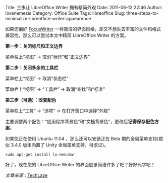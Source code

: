 Title: 三歩让 LibreOffice Writer 拥有精简外观
Date: 2011-06-12 22:46
Author: lovenemesis
Category: Office Suite
Tags: libreoffice
Slug: three-steps-to-minimalize-libreoffice-writer-appearence

如果您偏好 [FocusWriter](http://linuxtoy.org/archives/focuswriter.html)
一样简洁的界面风格，却又不想失去丰富的文件和格式兼容性，那么可以尝试本文中精简
LibreOffice Writer 的方案。

**第一步：关闭标尺和正文边界**

菜单栏上“视图” -> 取消“标尺”和“正文边界”

**第二步：关闭多余的工具栏**

菜单栏上“视图” -> 取消“状态栏”

菜单栏上“视图” -> “工具栏” -> 取消“查找”和“标准”

**第三步（可选）：改变配色**

菜单栏上“工具” -> “选项” -> 在打开窗口中选择“外观”

主要调整两个配色：“应用程序背景色”和“文档背景色”，更改后**记得保存配色方案**。

如果您正在使用 Ubuntu 11.04 ，那么还可以安装正在 Beta
期的全局菜单支持(貌似 3.4.0 版本内置了 Unity 全局菜单支持，待求证)。

`sudo apt-get install lo-menubar`

好了，现在您的 LibreOffice Writer 的界面应该简洁许多了吧？好好码字吧！

*文章来源：*[TechLaze](http://techlaze.com/2011/06/minimalist-libreoffice/)
